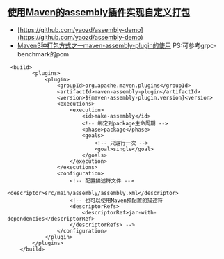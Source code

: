 ## [使用Maven的assembly插件实现自定义打包](https://www.cnblogs.com/sidesky/p/10721638.html)
- [https://github.com/yaozd/assembly-demo](https://github.com/yaozd/assembly-demo)
- [Maven3种打包方式之一maven-assembly-plugin的使用](https://blog.csdn.net/qq_32736999/article/details/93395246)
PS:可参考grpc-benchmark的pom
```
 <build>
        <plugins>
            <plugin>
                <groupId>org.apache.maven.plugins</groupId>
                <artifactId>maven-assembly-plugin</artifactId>
                <version>${maven-assembly-plugin.version}<version>
                <executions>
                    <execution>
                        <id>make-assembly</id>
                        <!-- 绑定到package生命周期 -->
                        <phase>package</phase>
                        <goals>
                            <!-- 只运行一次 -->
                            <goal>single</goal>
                        </goals>
                    </execution>
                </executions>
                <configuration>
                    <!-- 配置描述符文件 -->
                    <descriptor>src/main/assembly/assembly.xml</descriptor>
                    <!-- 也可以使用Maven预配置的描述符
                    <descriptorRefs>
                        <descriptorRef>jar-with-dependencies</descriptorRef>
                    </descriptorRefs> -->
                </configuration>
            </plugin>
        </plugins>
    </build>
```